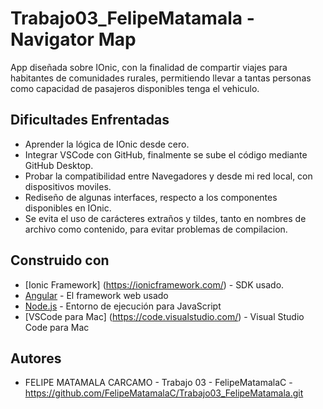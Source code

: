 # Trabajo03_FelipeMatamala - Navigator Map

App diseñada sobre IOnic, con la finalidad de compartir viajes para habitantes de comunidades rurales, permitiendo llevar a tantas personas como capacidad de pasajeros disponibles tenga el vehiculo.

## Dificultades Enfrentadas
* Aprender la lógica de IOnic desde cero.
* Integrar VSCode con GitHub, finalmente se sube el código mediante GitHub Desktop.
* Probar la compatibilidad entre Navegadores y desde mi red local, con dispositivos moviles.
* Rediseño de algunas interfaces, respecto a los componentes disponibles en IOnic.
* Se evita el uso de carácteres extraños y tildes, tanto en nombres de archivo como contenido, para evitar problemas de compilacion.


## Construido con
* [Ionic Framework] (https://ionicframework.com/) - SDK usado.
* [Angular](https://angular.io/) - El framework web usado
* [Node.js](https://nodejs.org/) - Entorno de ejecución para JavaScript
* [VSCode para Mac] (https://code.visualstudio.com/) - Visual Studio Code para Mac

## Autores

* FELIPE MATAMALA CARCAMO - Trabajo 03 - FelipeMatamalaC - https://github.com/FelipeMatamalaC/Trabajo03_FelipeMatamala.git

